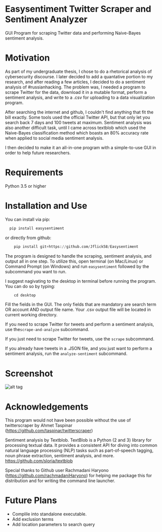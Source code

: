 # Easysentiment Twitter Scraper and Sentiment Analyzer 

GUI Program for scraping Twitter data and performing Naive-Bayes sentiment analysis. 

# Motivation 

As part of my undergraduate thesis, I chose to do a rhetorical analysis of cybersecurity discourse. I later decided to add a quantative portion to my research, and after reading a few articles, I decided to do a sentiment analysis of #russianhacking. The problem was, I needed a program to scrape Twitter for the data, download it in a mutable format, perform a sentiment analysis, and write to a .csv for uploading to a data visualization program. 

After searching the internet and github, I couldn't find anything that fit the bill exactly. Some tools used the official Twitter API, but that only let you search back 7 days and 100 tweets at maximum. Sentiment analysis was also another difficult task, until I came across textblob which used the Naive-Bayes classification method which boasts an 80% accuracy rate when applied to social media sentiment analysis. 

I then decided to make it an all-in-one program with a simple-to-use GUI in order to help future researchers. 

# Requirements 

Python 3.5 or higher

# Installation and Use 

You can install via pip: 

```python
  pip install easysentiment
  ```

or directly from github:

```python
    pip install git+https://github.com/Jflick58/Easysentiment
```

The program is designed to handle the scraping, sentiment analysis, and output all in one step. 
To utilize this, open terminal (on Mac/Linux) or Command Prompt (on Windows) and run `easysentiment` followed by the subcommand you want to run.

I suggest nagivating to the desktop in terminal before running the program. You can do so by typing:

```python
    cd desktop
```

Fill the fields in the GUI. The only fields that are mandatory are search term OR account AND output file name. Your .csv output file will be located in current working directory.

If you need to scrape Twitter for tweets and perform a sentiment analysis, use  the`scrape-and-analyze` subcommand. 

If you just need to scrape Twitter for tweets, use the `scrape` subcommand.

If you already have tweets in a .JSON file, and you just want to perform a sentiment analysis, run the `analyze-sentiment` subcommand.


# Screenshot

![alt tag](https://github.com/Jflick58/Easysentiment/blob/master/res/Easysentiment%201.2.png)

# Acknowledgements 

This program would not have been possible without the use of twitterscraper by Ahmet Taspinar (https://github.com/taspinar/twitterscraper)

Sentiment analysis by Textblob. TextBlob is a Python (2 and 3) library for processing textual data. It provides a consistent API for diving into common natural language processing (NLP) tasks such as part-of-speech tagging, noun phrase extraction, sentiment analysis, and more. https://github.com/sloria/textblob

Special thanks to Github user Rachmadani Haryono (https://github.com/rachmadaniHaryono) for helping me package this for distribution and for writing the command line launcher. 

# Future Plans 

- Complile into standalone executable. 
- Add exclusion terms 
- Add location parameters to search query
